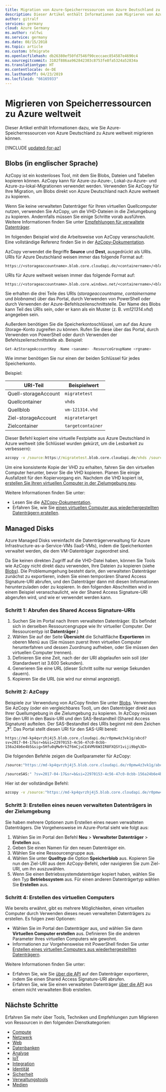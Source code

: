 ```yaml
---
title: Migration von Azure-Speicherressourcen von Azure Deutschland zu Azure weltweit
description: Dieser Artikel enthält Informationen zum Migrieren von Azure-Speicherressourcen von Azure Deutschland zu Azure weltweit.
author: gitralf
services: germany
cloud: Azure Germany
ms.author: ralfwi
ms.service: germany
ms.date: 08/15/2018
ms.topic: article
ms.custom: bfmigrate
ms.openlocfilehash: db26380ef50fd7546f90ceccaec854587e4690c4
ms.sourcegitcommit: 3102f886aa962842303c8753fe8fa5324a52834a
ms.translationtype: HT
ms.contentlocale: de-DE
ms.lasthandoff: 04/23/2019
ms.locfileid: "66165933"
---
```

# <a name="migrate-storage-resources-to-global-azure"></a>Migrieren von Speicherressourcen zu Azure weltweit

Dieser Artikel enthält Informationen dazu, wie Sie Azure-Speicherressourcen von Azure Deutschland zu Azure weltweit migrieren können.

[!INCLUDE [updated-for-az](../../includes/updated-for-az.md)]

## <a name="blobs"></a>Blobs (in englischer Sprache)

AzCopy ist ein kostenloses Tool, mit dem Sie Blobs, Dateien und Tabellen kopieren können. AzCopy kann für Azure-zu-Azure-, Lokal-zu-Azure- und Azure-zu-lokal-Migrationen verwendet werden. Verwenden Sie AzCopy für Ihre Migration, um Blobs direkt von Azure Deutschland nach Azure weltweit zu kopieren.

Wenn Sie keine verwalteten Datenträger für Ihren virtuellen Quellcomputer nutzen, verwenden Sie AzCopy, um die VHD-Dateien in die Zielumgebung zu kopieren. Andernfalls müssen Sie einige Schritte vorab ausführen. Weitere Informationen finden Sie unter [Empfehlungen für verwaltete Datenträger](#managed-disks).

Im folgenden Beispiel wird die Arbeitsweise von AzCopy veranschaulicht. Eine vollständige Referenz finden Sie in der [AzCopy-Dokumentation](../storage/common/storage-use-azcopy.md).

AzCopy verwendet die Begriffe **Source** und **Dest**, ausgedrückt als URIs. URIs für Azure Deutschland weisen immer das folgende Format auf:

```http
https://<storageaccountname>.blob.core.cloudapi.de/<containername>/<blobname>
```

URIs für Azure weltweit weisen immer das folgende Format auf:

```http
https://<storageaccountname>.blob.core.windows.net/<containername>/<blobname>
```

Sie erhalten die drei Teile des URIs (*storageaccountname*, *containername* und *blobname*) über das Portal, durch Verwenden von PowerShell oder durch Verwenden der Azure-Befehlszeilenschnittstelle. Der Name des Blobs kann Teil des URIs sein, oder er kann als ein Muster (z. B. *vm121314.vhd*) angegeben sein.

Außerdem benötigen Sie die Speicherkontoschlüssel, um auf das Azure Storage-Konto zugreifen zu können. Rufen Sie diese über das Portal, durch Verwenden von PowerShell oder durch Verwenden der Befehlszeilenschnittstelle ab. Beispiel: 

```powershell
Get-AzStorageAccountKey -Name <saname> -ResourceGroupName <rgname>
```

Wie immer benötigen Sie nur einen der beiden Schlüssel für jedes Speicherkonto.

Beispiel:

URI-Teil | Beispielwert
-------- | --------------
Quell-storageAccount | `migratetest`
Quellcontainer | `vhds`
Quellblob | `vm-121314.vhd`
Ziel-storageAccount | `migratetarget`
Zielcontainer | `targetcontainer`

Dieser Befehl kopiert eine virtuelle Festplatte aus Azure Deutschland in Azure weltweit (die Schlüssel wurden gekürzt, um die Lesbarkeit zu verbessern):

```cmd
azcopy -v /source:https://migratetest.blob.core.cloudapi.de/vhds /sourcekey:"0LN...w==" /dest:https://migratetarget.blob.core.windows.net/targetcontainer /DestKey:"o//ucDi5TN...w==" /Pattern:vm-121314.vhd
```

Um eine konsistente Kopie der VHD zu erhalten, fahren Sie den virtuellen Computer herunter, bevor Sie die VHD kopieren. Planen Sie einige Ausfallzeit für den Kopiervorgang ein. Nachdem die VHD kopiert ist, [erstellen Sie Ihren virtuellen Computer in der Zielumgebung neu](../backup/backup-azure-vms-automation.md#create-a-vm-from-restored-disks).

Weitere Informationen finden Sie unter:

- Lesen Sie die [AZCopy-Dokumentation](../storage/common/storage-use-azcopy.md).
- Erfahren Sie, wie Sie [einen virtuellen Computer aus wiederhergestellten Datenträgern erstellen](../backup/backup-azure-vms-automation.md#create-a-vm-from-restored-disks).

## <a name="managed-disks"></a>Managed Disks

Azure Managed Disks vereinfacht die Datenträgerverwaltung für Azure Infrastructure-as-a-Service-VMs (IaaS-VMs), indem die Speicherkonten verwaltet werden, die dem VM-Datenträger zugeordnet sind. 

Da Sie keinen direkten Zugriff auf die VHD-Datei haben, können Sie Tools wie AzCopy nicht direkt dazu verwenden, Ihre Dateien zu kopieren (siehe [Blobs](#blobs)). Die Problemumgehung besteht darin, den verwalteten Datenträger zunächst zu exportieren, indem Sie einen temporären Shared Access Signature-URI abrufen, und den Datenträger dann mit diesen Informationen herunterzuladen oder zu kopieren. In den folgenden Abschnitten wird in einem Beispiel veranschaulicht, wie der Shared Access Signature-URI abgerufen wird, und wie er verwendet werden kann.

### <a name="step-1-get-the-shared-access-signature-uri"></a>Schritt 1: Abrufen des Shared Access Signature-URIs

1. Suchen Sie im Portal nach Ihrem verwalteten Datenträger. (Es befindet sich in derselben Ressourcengruppe wie Ihr virtueller Computer. Der Ressourcentyp ist **Datenträger**.)
1. Wählen Sie auf der Seite **Übersicht** die Schaltfläche **Exportieren** im oberen Menü aus (Sie müssen zuerst Ihren virtuellen Computer herunterfahren und dessen Zuordnung aufheben, oder Sie müssen den virtuellen Computer trennen).
1. Definieren Sie eine Zeit, nach der der URI abgelaufen sein soll (der Standardwert ist 3.600 Sekunden).
1. Generieren Sie eine URL (dieser Schritt sollte nur wenige Sekunden dauern).
1. Kopieren Sie die URL (sie wird nur einmal angezeigt).

### <a name="step-2-azcopy"></a>Schritt 2: AzCopy

Beispiele zur Verwendung von AzCopy finden Sie unter [Blobs](#blobs). Verwenden Sie AzCopy (oder ein vergleichbares Tool), um den Datenträger direkt aus Ihrer Quellumgebung in die Zielumgebung zu kopieren. In AzCopy müssen Sie den URI in den Basis-URI und den SAS-Bestandteil (Shared Access Signature) aufteilen. Der SAS-Bestandteil des URIs beginnt mit dem Zeichen „**?**“. Das Portal stellt diesen URI für den SAS-URI bereit:

```http
https://md-kp4qvrzhj4j5.blob.core.cloudapi.de/r0pmw4z3vk1g/abcd?sv=2017-04-17&sr=b&si=22970153-4c56-47c0-8cbb-156a24b6e4b5&sig=5Hfu0qMw9rkZf6mCjuCE4VMV6W3IR8FXQSY1viji9bg%3D>
```

Die folgenden Befehle zeigen die Quellparameter für AzCopy:

```cmd
/source:"https://md-kp4qvrzhj4j5.blob.core.cloudapi.de/r0pmw4z3vk1g/abcd"
```

```cmd
/sourceSAS:" ?sv=2017-04-17&sr=b&si=22970153-4c56-47c0-8cbb-156a24b6e4b5&sig=5Hfu0qMw9rkZf6mCjuCE4VMV6W3IR8FXQSY1viji9bg%3D"
```

Hier ist der vollständige Befehl:

```cmd
azcopy -v /source:"https://md-kp4qvrzhj4j5.blob.core.cloudapi.de/r0pmw4z3vk1g/abcd" /sourceSAS:"?sv=2017-04-17&sr=b&si=22970153-4c56-47c0-8cbb-156a24b6e4b5&sig=5Hfu0qMw9rkZf6mCjuCE4VMV6W3IR8FXQSY1viji9bg%3D" /dest:"https://migratetarget.blob.core.windows.net/targetcontainer/newdisk.vhd" /DestKey:"o//ucD... Kdpw=="
```

### <a name="step-3-create-a-new-managed-disk-in-the-target-environment"></a>Schritt 3: Erstellen eines neuen verwalteten Datenträgers in der Zielumgebung

Sie haben mehrere Optionen zum Erstellen eines neuen verwalteten Datenträgers. Die Vorgehensweise im Azure-Portal sieht wie folgt aus:

1. Wählen Sie im Portal den Befehl **Neu** > **Verwalteter Datenträger** > **Erstellen** aus.
1. Geben Sie einen Namen für den neuen Datenträger ein.
1. Wählen Sie eine Ressourcengruppe aus.
1. Wählen Sie unter **Quelltyp** die Option **Speicherblob** aus. Kopieren Sie nun den Ziel-URI aus dem AzCopy-Befehl, oder navigieren Sie zum Ziel-URI, um ihn auszuwählen.
1. Wenn Sie einen Betriebssystemdatenträger kopiert haben, wählen Sie den Typ **Betriebssystem** aus. Für einen anderen Datenträgertyp wählen Sie **Erstellen** aus.

### <a name="step-4-create-the-vm"></a>Schritt 4: Erstellen des virtuellen Computers

Wie bereits erwähnt, gibt es mehrere Möglichkeiten, einen virtuellen Computer durch Verwenden dieses neuen verwalteten Datenträgers zu erstellen. Es folgen zwei Optionen:

- Wählen Sie im Portal den Datenträger aus, und wählen Sie dann **Virtuellen Computer erstellen** aus. Definieren Sie die anderen Parameter Ihres virtuellen Computers wie gewohnt.
- Informationen zur Vorgehensweise mit PowerShell finden Sie unter [Erstellen eines virtuellen Computers aus wiederhergestellten Datenträgern](../backup/backup-azure-vms-automation.md#create-a-vm-from-restored-disks).

Weitere Informationen finden Sie unter:

- Erfahren Sie, wie Sie [über die API](/rest/api/compute/disks/grantaccess) auf den Datenträger exportieren, indem Sie einen Shared Access Signature-URI abrufen. 
- Erfahren Sie, wie Sie einen verwalteten Datenträger [über die API](/rest/api/compute/disks/createorupdate#create_a_managed_disk_by_importing_an_unmanaged_blob_from_a_different_subscription.) aus einem nicht verwalteten Blob erstellen.


## <a name="next-steps"></a>Nächste Schritte

Erfahren Sie mehr über Tools, Techniken und Empfehlungen zum Migrieren von Ressourcen in den folgenden Dienstkategorien:

- [Compute](./germany-migration-compute.md)
- [Netzwerk](./germany-migration-networking.md)
- [Web](./germany-migration-web.md)
- [Datenbanken](./germany-migration-databases.md)
- [Analyse](./germany-migration-analytics.md)
- [IoT](./germany-migration-iot.md)
- [Integration](./germany-migration-integration.md)
- [Identität](./germany-migration-identity.md)
- [Sicherheit](./germany-migration-security.md)
- [Verwaltungstools](./germany-migration-management-tools.md)
- [Medien](./germany-migration-media.md)

